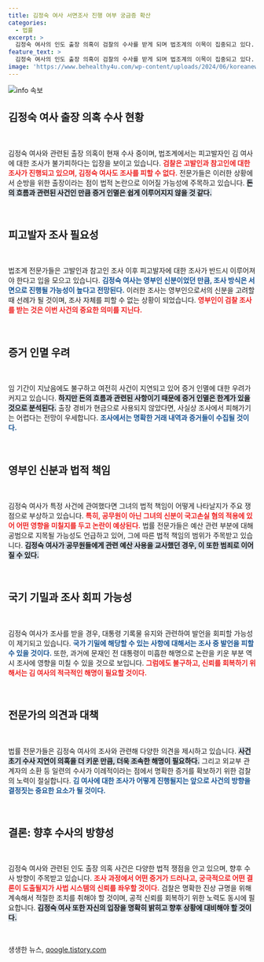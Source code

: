 ```yaml
---
title: 김정숙 여사 서면조사 진행 여부 궁금증 확산
categories:
  - 법률
excerpt: >
  김정숙 여사의 인도 출장 의혹이 검찰의 수사를 받게 되며 법조계의 이목이 집중되고 있다. 고발인과 참고인 조사가 진행된 만큼, 김 여사 조사는 불가피할 것으로 보인다. 영부인 신분으로 인한 서면조사 가능성이 있지만, 예산 유용이 사실이라면 중대한 혐의가 성립할 수 있다.
feature_text: >
  김정숙 여사의 인도 출장 의혹이 검찰의 수사를 받게 되며 법조계의 이목이 집중되고 있다. 고발인과 참고인 조사가 진행된 만큼, 김 여사 조사는 불가피할 것으로 보인다. 영부인 신분으로 인한 서면조사 가능성이 있지만, 예산 유용이 사실이라면 중대한 혐의가 성립할 수 있다.
image: 'https://www.behealthy4u.com/wp-content/uploads/2024/06/koreanews.jpg'
---
```


<p><img src="https://www.behealthy4u.com/wp-content/uploads/2024/06/koreanews.jpg" alt="info 속보" /></p>

<h2 data-ke-size="size26">김정숙 여사 출장 의혹 수사 현황</h2>

<p data-ke-size="size16">&nbsp;</p>

<p>김정숙 여사와 관련된 출장 의혹이 현재 수사 중이며, 법조계에서는 피고발자인 김 여사에 대한 조사가 불가피하다는 입장을 보이고 있습니다. <b><span style="color: #ee2323;">검찰은 고발인과 참고인에 대한 조사가 진행되고 있으며, 김정숙 여사도 조사를 피할 수 없다.</span></b> 전문가들은 이러한 상황에서 순방을 위한 출장이라는 점이 법적 논란으로 이어질 가능성에 주목하고 있습니다. <b><span style="background-color: #21538527;">돈의 흐름과 관련된 사건인 만큼 증거 인멸은 쉽게 이루어지지 않을 것 같다.</span></b></p>

<p>&nbsp;</p>

<h2 data-ke-size="size26">피고발자 조사 필요성</h2>

<p data-ke-size="size16">&nbsp;</p>

<p>법조계 전문가들은 고발인과 참고인 조사 이후 피고발자에 대한 조사가 반드시 이루어져야 한다고 입을 모으고 있습니다. <b><span style="color: #1a5490;">김정숙 여사는 영부인 신분이었던 만큼, 조사 방식은 서면으로 진행될 가능성이 높다고 전망된다.</span></b> 이러한 조사는 영부인으로서의 신분을 고려할 때 선례가 될 것이며, 조사 자체를 피할 수 없는 상황이 되었습니다. <b><span style="color: #ee2323;">영부인이 검찰 조사를 받는 것은 이번 사건의 중요한 의미를 지닌다.</span></b></p>

<p>&nbsp;</p>

<h2 data-ke-size="size26">증거 인멸 우려</h2>

<p data-ke-size="size16">&nbsp;</p>

<p>임 기간이 지났음에도 불구하고 여전히 사건이 지연되고 있어 증거 인멸에 대한 우려가 커지고 있습니다. <b><span style="background-color: #21538527;">하지만 돈의 흐름과 관련된 사항이기 때문에 증거 인멸은 한계가 있을 것으로 분석된다.</span></b> 출장 경비가 현금으로 사용되지 않았다면, 사실상 조사에서 피해가기는 어렵다는 전망이 우세합니다. <b><span style="color: #1a5490;">조사에서는 명확한 거래 내역과 증거들이 수집될 것이다.</span></b></p>

<p>&nbsp;</p>

<h2 data-ke-size="size26">영부인 신분과 법적 책임</h2>

<p data-ke-size="size16">&nbsp;</p>

<p>김정숙 여사가 특정 사건에 관여했다면 그녀의 법적 책임이 어떻게 나타날지가 주요 쟁점으로 부상하고 있습니다. <b><span style="color: #ee2323;">특히, 공무원이 아닌 그녀의 신분이 국고손실 혐의 적용에 있어 어떤 영향을 미칠지를 두고 논란이 예상된다.</span></b> 법률 전문가들은 예산 관련 부분에 대해 공범으로 지목될 가능성도 언급하고 있어, 그에 따른 법적 책임의 범위가 주목받고 있습니다. <b><span style="background-color: #21538527;">김정숙 여사가 공무원들에게 관련 예산 사용을 교사했던 경우, 이 또한 범죄로 이어질 수 있다.</span></b></p>

<p>&nbsp;</p>

<h2 data-ke-size="size26">국기 기밀과 조사 회피 가능성</h2>

<p data-ke-size="size16">&nbsp;</p>

<p>김정숙 여사가 조사를 받을 경우, 대통령 기록물 유지와 관련하여 발언을 회피할 가능성이 제기되고 있습니다. <b><span style="color: #1a5490;">국가 기밀에 해당할 수 있는 사항에 대해서는 조사 중 발언을 피할 수 있을 것이다.</span></b> 또한, 과거에 문재인 전 대통령이 미흡한 해명으로 논란을 키운 부분 역시 조사에 영향을 미칠 수 있을 것으로 보입니다. <b><span style="color: #ee2323;">그럼에도 불구하고, 신뢰를 회복하기 위해서는 김 여사의 적극적인 해명이 필요할 것이다.</span></b></p>

<p>&nbsp;</p>

<h2 data-ke-size="size26">전문가의 의견과 대책</h2>

<p data-ke-size="size16">&nbsp;</p>

<p>법률 전문가들은 김정숙 여사의 조사와 관련해 다양한 의견을 제시하고 있습니다. <b><span style="background-color: #21538527;">사건 초기 수사 지연이 의혹을 더 키운 만큼, 더욱 조속한 해명이 필요하다.</span></b> 그리고 외교부 관계자의 소환 등 일련의 수사가 이례적이라는 점에서 명확한 증거를 확보하기 위한 검찰의 노력이 절실합니다. <b><span style="color: #1a5490;">김 여사에 대한 조사가 어떻게 진행될지는 앞으로 사건의 방향을 결정짓는 중요한 요소가 될 것이다.</span></b></p>

<p>&nbsp;</p>

<h2 data-ke-size="size26">결론: 향후 수사의 방향성</h2>

<p data-ke-size="size16">&nbsp;</p>

<p>김정숙 여사와 관련된 인도 출장 의혹 사건은 다양한 법적 쟁점을 안고 있으며, 향후 수사 방향이 주목받고 있습니다. <b><span style="color: #ee2323;">조사 과정에서 어떤 증거가 드러나고, 궁극적으로 어떤 결론이 도출될지가 사법 시스템의 신뢰를 좌우할 것이다.</span></b> 검찰은 명확한 진상 규명을 위해 계속해서 적절한 조치를 취해야 할 것이며, 공적 신뢰를 회복하기 위한 노력도 동시에 필요합니다. <b><span style="background-color: #21538527;">김정숙 여사 또한 자신의 입장을 명확히 밝히고 향후 상황에 대비해야 할 것이다.</span></b></p>

<p>&nbsp;</p>
생생한 뉴스, <a href="https://qoogle.tistory.com" rel="dofollow">qoogle.tistory.com</a>


